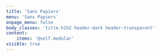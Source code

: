 ```yaml
---
title: 'Sans Papiers'
menu: 'Sans Papiers'
onpage_menu: false
body_classes: 'title-h1h2 header-dark header-transparent'
content:
    items: '@self.modular'
visible: true
---
```


